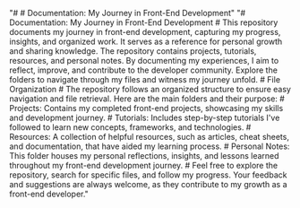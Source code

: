 "# # Documentation: My Journey in Front-End Development" 
"# Documentation: My Journey in Front-End Development #  This repository documents my journey in front-end development, capturing my progress, insights, and organized work. It serves as a reference for personal growth and sharing knowledge. The repository contains projects, tutorials, resources, and personal notes. By documenting my experiences, I aim to reflect, improve, and contribute to the developer community. Explore the folders to navigate through my files and witness my journey unfold.  # File Organization # The repository follows an organized structure to ensure easy navigation and file retrieval. Here are the main folders and their purpose: # Projects: Contains my completed front-end projects, showcasing my skills and development journey. # Tutorials: Includes step-by-step tutorials I've followed to learn new concepts, frameworks, and technologies. # Resources: A collection of helpful resources, such as articles, cheat sheets, and documentation, that have aided my learning process. # Personal Notes: This folder houses my personal reflections, insights, and lessons learned throughout my front-end development journey. # Feel free to explore the repository, search for specific files, and follow my progress. Your feedback and suggestions are always welcome, as they contribute to my growth as a front-end developer."
